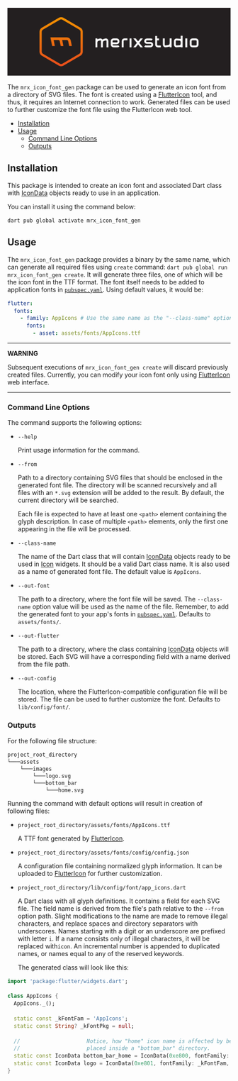 <p align="center">
<img src="https://raw.githubusercontent.com/merixstudio/mrx_icon_font_gen/main/assets/images/merix_logo.png" height="153" alt="Merixstudio" />
</p>

The `mrx_icon_font_gen` package can be used to generate an icon font from a directory of SVG files.
The font is created using a [FlutterIcon][] tool, and thus, it requires
an Internet connection to work. Generated files can be used to further customize the font file using
the FlutterIcon web tool.

* [Installation](#installation)
* [Usage](#usage)
    * [Command Line Options](#command-line-options)
    * [Outputs](#outputs)

## Installation

This package is intended to create an icon font and associated Dart class with
[IconData][] objects ready to use in an
application. 

You can install it using the command below:

```shell
dart pub global activate mrx_icon_font_gen
```

## Usage

The `mrx_icon_font_gen` package provides a binary by the same name, which can generate all required files
using `create` command: `dart pub global run mrx_icon_font_gen create`. It will generate three files, one of which
will be the icon font in the TTF format. The font itself needs to be added to application fonts in
[`pubspec.yaml`][pubspec]. Using default values, it would be:

```yaml
flutter:
  fonts:
    - family: AppIcons # Use the same name as the "--class-name" option value
      fonts:
        - asset: assets/fonts/AppIcons.ttf
```

---
**WARNING**

Subsequent executions of `mrx_icon_font_gen create` will discard previously created files. Currently, you
can modify your icon font only using [FlutterIcon][] web interface.

---

### Command Line Options

The command supports the following options:

- `--help`
  
  Print usage information for the command.

- `--from`
  
  Path to a directory containing SVG files that should be enclosed in the generated font
  file. The directory will be scanned recursively and all files with an `*.svg` extension will be
  added to the result. By default, the current directory will be searched.
  
  Each file is expected to have at least one `<path>` element containing the glyph description. In
  case of multiple `<path>` elements, only the first one appearing in the file will be processed.

- `--class-name`
  
  The name of the Dart class that will contain
  [IconData][] objects ready to be used
  in [Icon][] widgets. It should be a valid
  Dart class name. It is also used as a name of generated font file. The default value is
  `AppIcons`.

- `--out-font`
  
  The path to a directory, where the font file will be saved. The `--class-name`
  option value will be used as the name of the file. Remember, to add the generated font to your
  app's fonts in [`pubspec.yaml`][pubspec]. Defaults to `assets/fonts/`.

- `--out-flutter`
  
  The path to a directory, where the class containing
  [IconData][] objects will be stored.
  Each SVG will have a corresponding field with a name derived from the file path.

- `--out-config`
  
  The location, where the FlutterIcon-compatible configuration file will be stored.
  The file can be used to further customize the font. Defaults to `lib/config/font/`.

### Outputs

For the following file structure:

```
project_root_directory
└───assets
    └───images
        └───logo.svg
        └───bottom_bar
            └───home.svg
```

Running the command with default options will result in creation of following files:

- `project_root_directory/assets/fonts/AppIcons.ttf`

  A TTF font generated by [FlutterIcon][].

- `project_root_directory/assets/fonts/config/config.json`

  A configuration file containing normalized glyph information. It can be uploaded to
  [FlutterIcon][] for further customization.

- `project_root_directory/lib/config/font/app_icons.dart`

  A Dart class with all glyph definitions. It contains a field for each SVG file. The field name is
  derived from the file's path relative to the `--from` option path. Slight modifications to the
  name are made to remove illegal characters, and replace spaces and directory separators with
  underscores. Names starting with a digit or an underscore are prefixed with letter `i`. If a name
  consists only of illegal characters, it will be replaced with`icon`. An incremental number is
  appended to duplicated names, or names equal to any of the reserved keywords.
  
  The generated class will look like this:
  
```dart
import 'package:flutter/widgets.dart';

class AppIcons {
  AppIcons._();

  static const _kFontFam = 'AppIcons';
  static const String? _kFontPkg = null;

  //                     Notice, how "home" icon name is affected by being
  //                     placed inside a "bottom_bar" directory.
  static const IconData bottom_bar_home = IconData(0xe800, fontFamily: _kFontFam, fontPackage: _kFontPkg);
  static const IconData logo = IconData(0xe801, fontFamily: _kFontFam, fontPackage: _kFontPkg); 
}
```

[dev_dependencies]: https://dart.dev/tools/pub/dependencies#dev-dependencies
[pubspec]: https://dart.dev/tools/pub/pubspec

[Icon]: https://api.flutter.dev/flutter/widgets/Icon-class.html
[IconData]: https://api.flutter.dev/flutter/widgets/IconData-class.html

[FlutterIcon]: https://www.fluttericon.com/